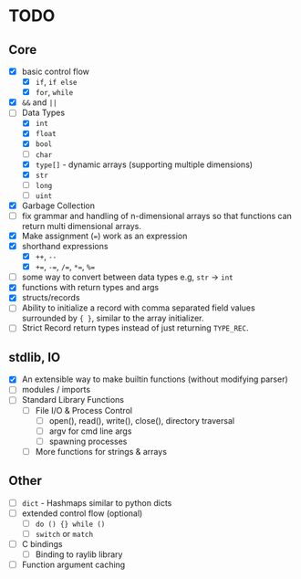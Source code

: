 # TODO

## Core
- [X] basic control flow
    - [X] `if`, `if else`
    - [X] `for`, `while`
- [X] `&&` and `||`
- [ ] Data Types
    - [X] `int`
    - [X] `float`
    - [X] `bool`
    - [ ] `char`
    - [X] `type[]` - dynamic arrays (supporting multiple dimensions)
    - [X] `str`
    - [ ] `long`
    - [ ] `uint`
- [X] Garbage Collection
- [ ] fix grammar and handling of n-dimensional arrays so that functions can return
multi dimensional arrays.
- [X] Make assignment (`=`) work as an expression
- [X] shorthand expressions
    - [X] `++`, `--`
    - [X] `+=`, `-=`, `/=`, `*=`, `%=`
- [ ] some way to convert between data types e.g, `str` -> `int`
- [X] functions with return types and args
- [X] structs/records
- [ ] Ability to initialize a record with comma separated field values surrounded by `{ }`, similar to the array initializer.
- [ ] Strict Record return types instead of just returning `TYPE_REC`.

## stdlib, IO

- [X] An extensible way to make builtin functions (without modifying parser)
- [ ] modules / imports
- [ ] Standard Library Functions
    - [ ] File I/O & Process Control
        - [ ] open(), read(), write(), close(), directory traversal
        - [ ] argv for cmd line args
        - [ ] spawning processes
    - [ ] More functions for strings & arrays

## Other

- [ ] `dict` - Hashmaps similar to python dicts
- [ ] extended control flow (optional)
    - [ ] `do () {} while ()`
    - [ ] `switch` or `match`
- [ ] C bindings
    - [ ] Binding to raylib library
- [ ] Function argument caching
